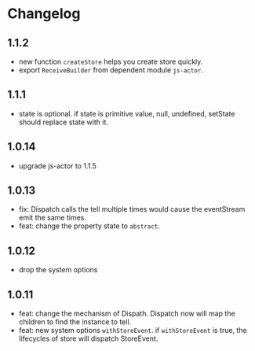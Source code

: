 # Changelog

## 1.1.2

+ new function `createStore` helps you create store quickly.
+ export `ReceiveBuilder` from dependent module `js-actor`.

## 1.1.1

+ state is optional. if state is primitive value, null, undefined, setState should replace state with it.

## 1.0.14

+ upgrade js-actor to 1.1.5

## 1.0.13

+ fix: Dispatch calls the tell multiple times would cause the eventStream emit the same times.
+ feat: change the property state to `abstract`.

## 1.0.12

+ drop the system options

## 1.0.11

+ feat: change the mechanism of Dispath. Dispatch now will map the children to find the instance to tell.
+ feat: new system options `withStoreEvent`. if `withStoreEvent` is true, the lifecycles of store will dispatch StoreEvent.
